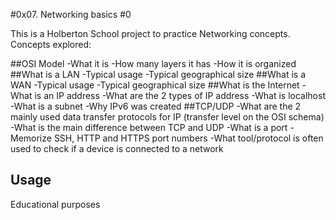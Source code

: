 #0x07. Networking basics #0

This is a Holberton School project to practice Networking concepts.
Concepts explored:

##OSI Model
-What it is
-How many layers it has
-How it is organized
##What is a LAN
-Typical usage
-Typical geographical size
##What is a WAN
-Typical usage
-Typical geographical size
##What is the Internet
-What is an IP address
-What are the 2 types of IP address
-What is localhost
-What is a subnet
-Why IPv6 was created
##TCP/UDP
-What are the 2 mainly used data transfer protocols for IP (transfer level on the OSI schema)
-What is the main difference between TCP and UDP
-What is a port
-Memorize SSH, HTTP and HTTPS port numbers
-What tool/protocol is often used to check if a device is connected to a network


## Usage

Educational purposes
